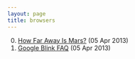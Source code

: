 ```yaml
---
layout: page
title: browsers
---
```


0. [How Far Away Is Mars?](/bookmark/2013/04/05/how-far-is-mars.html) (05 Apr 2013) 
1. [Google Blink FAQ](/bookmark/2013/04/05/google-blink.html) (05 Apr 2013) 
